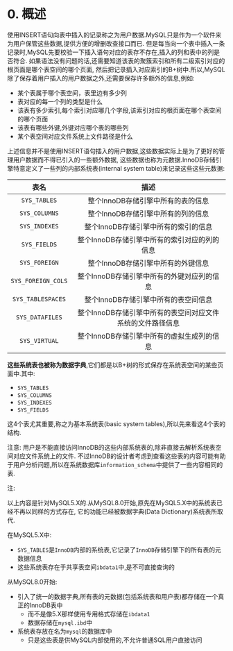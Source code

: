 # 0. 概述

使用INSERT语句向表中插入的记录称之为用户数据.MySQL只是作为一个软件来为用户保管这些数据,提供方便的增删改查接口而已.
但是每当向一个表中插入一条记录时,MySQL先要校验一下插入语句对应的表存不存在,插入的列和表中的列是否符合.
如果语法没有问题的话,还需要知道该表的聚簇索引和所有二级索引对应的根页面是哪个表空间的哪个页面,
然后把记录插入对应索引的B+树中.所以,MySQL除了保存着用户插入的用户数据之外,还需要保存许多额外的信息,例如:

- 某个表属于哪个表空间，表里边有多少列
- 表对应的每一个列的类型是什么
- 该表有多少索引,每个索引对应哪几个字段,该索引对应的根页面在哪个表空间的哪个页面
- 该表有哪些外键,外键对应哪个表的哪些列
- 某个表空间对应文件系统上文件路径是什么

上述信息并不是使用INSERT语句插入的用户数据,这些数据实际上是为了更好的管理用户数据而不得已引入的一些额外数据,
这些数据也称为元数据.InnoDB存储引擎特意定义了一些列的内部系统表(internal system table)来记录这些这些元数据:

|         表名         |                描述                |
|:------------------:|:--------------------------------:|
|    `SYS_TABLES`    |       整个InnoDB存储引擎中所有的表的信息       |
|   `SYS_COLUMNS`    |       整个InnoDB存储引擎中所有的列的信息       |
|   `SYS_INDEXES`    |      整个InnoDB存储引擎中所有的索引的信息       |
|    `SYS_FIELDS`    |    整个InnoDB存储引擎中所有的索引对应的列的信息     |
|   `SYS_FOREIGN`    |       整个InnoDB存储引擎中所有的外键信息       |
| `SYS_FOREIGN_COLS` |     整个InnoDB存储引擎中所有的外键对应列的信息     |
| `SYS_TABLESPACES`  |      整个InnoDB存储引擎中所有的表空间信息       |
|  `SYS_DATAFILES`   | 整个InnoDB存储引擎中所有的表空间对应文件系统的文件路径信息 |
|   `SYS_VIRTUAL`    |     整个InnoDB存储引擎中所有的虚拟生成列的信息     |

**这些系统表也被称为数据字典**,它们都是以B+树的形式保存在系统表空间的某些页面中.其中:

- `SYS_TABLES`
- `SYS_COLUMNS`
- `SYS_INDEXES`
- `SYS_FIELDS`

这4个表尤其重要,称之为基本系统表(basic system tables),所以先来看这4个表的结构.

注意: 用户是不能直接访问InnoDB的这些内部系统表的,除非直接去解析系统表空间对应文件系统上的文件.
不过InnoDB的设计者考虑到查看这些表的内容可能有助于用户分析问题,所以在系统数据库`information_schema`中提供了一些内容相同的表.

注: 

以上内容是针对MySQL5.X的.从MySQL8.0开始,原先在MySQL5.X中的系统表已经不再以同样的方式存在,
它的功能已经被数据字典(Data Dictionary)系统表所取代.

在MySQL5.X中:

- `SYS_TABLES`是`InnoDB`内部的系统表,它记录了`InnoDB`存储引擎下的所有表的元数据信息
- 这些系统表存在于共享表空间`ibdata1`中,是不可直接查询的

从MySQL8.0开始:

- 引入了统一的数据字典,所有表的元数据(包括系统表和用户表)都存储在一个真正的InnoDB表中
  - 而不是像5.X那样使用专用格式存储在`ibdata1`
  - 数据存储在`mysql.ibd`中
- 系统表存放在名为`mysql`的数据库中
  - 只是这些表是供MySQL内部使用的,不允许普通SQL用户直接访问
